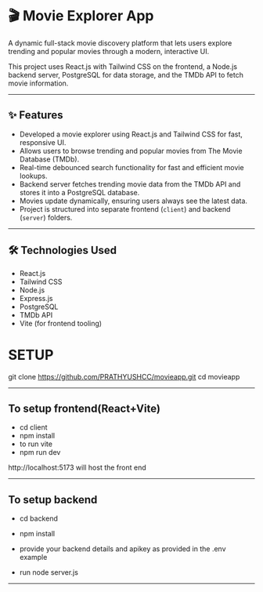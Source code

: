 # 🎬 Movie Explorer App

A dynamic full-stack movie discovery platform that lets users explore trending and popular movies through a modern, interactive UI.

This project uses React.js with Tailwind CSS on the frontend, a Node.js backend server, PostgreSQL for data storage, and the TMDb API to fetch movie information.

---

## ✨ Features

- Developed a movie explorer using React.js and Tailwind CSS for fast, responsive UI.
- Allows users to browse trending and popular movies from The Movie Database (TMDb).
- Real-time debounced search functionality for fast and efficient movie lookups.
- Backend server fetches trending movie data from the TMDb API and stores it into a PostgreSQL database.
- Movies update dynamically, ensuring users always see the latest data.
- Project is structured into separate frontend (`client`) and backend (`server`) folders.

---

## 🛠 Technologies Used

- React.js
- Tailwind CSS
- Node.js
- Express.js
- PostgreSQL
- TMDb API
- Vite (for frontend tooling)

# SETUP

git clone https://github.com/PRATHYUSHCC/movieapp.git
cd movieapp

---

## To setup frontend(React+Vite)
- cd client
- npm install
- to run vite 
- npm run dev

http://localhost:5173 will host the front end

---

## To setup backend

- cd backend
- npm install

- provide your backend details and apikey as provided in the .env example
- run node server.js



---


